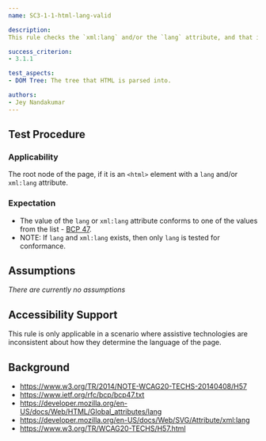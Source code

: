 ```yaml
---
name: SC3-1-1-html-lang-valid

description:
This rule checks the `xml:lang` and/or the `lang` attribute, and that it conforms to [BCP 47](https://www.ietf.org/rfc/bcp/bcp47.txt).

success_criterion:
- 3.1.1

test_aspects:
- DOM Tree: The tree that HTML is parsed into.

authors:
- Jey Nandakumar
---
```


## Test Procedure

### Applicability

The root node of the page, if it is an `<html>` element with a `lang` and/or `xml:lang` attribute.

### Expectation

- The value of the `lang` or `xml:lang` attribute conforms to one of the values from the list - [BCP 47](https://www.ietf.org/rfc/bcp/bcp47.txt).
- NOTE: If `lang` and `xml:lang` exists, then only `lang` is tested for conformance.

## Assumptions

*There are currently no assumptions*

## Accessibility Support

This rule is only applicable in a scenario where assistive technologies are inconsistent about how they determine the language of the page.

## Background

- https://www.w3.org/TR/2014/NOTE-WCAG20-TECHS-20140408/H57
- https://www.ietf.org/rfc/bcp/bcp47.txt
- https://developer.mozilla.org/en-US/docs/Web/HTML/Global_attributes/lang
- https://developer.mozilla.org/en-US/docs/Web/SVG/Attribute/xml:lang
- https://www.w3.org/TR/WCAG20-TECHS/H57.html

